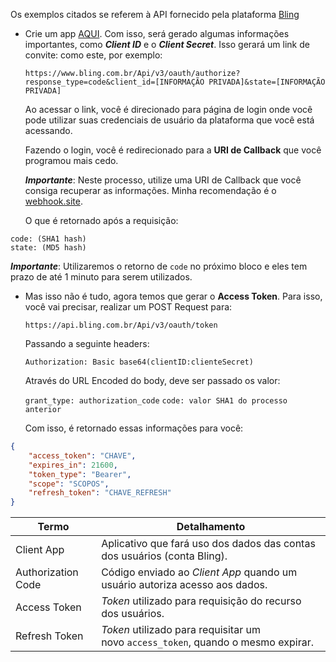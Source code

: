 
Os exemplos citados se referem à API fornecido pela plataforma [Bling](https://www.bling.com.br)

- Crie um app [AQUI](https://www.bling.com.br/cadastro.aplicativos.php#/list). Com isso, será gerado algumas informações importantes, como ***Client ID*** e o ***Client Secret***. Isso gerará um link de convite: como este, por exemplo:
  
  `https://www.bling.com.br/Api/v3/oauth/authorize?response_type=code&client_id=[INFORMAÇÃO PRIVADA]&state=[INFORMAÇÃO PRIVADA]`
  
  Ao acessar o link, você é direcionado para página de login onde você pode utilizar suas credenciais de usuário da plataforma que você está acessando.
  
  Fazendo o login, você é redirecionado para a **URI de Callback** que você programou mais cedo.
  
  ***Importante***: Neste processo, utilize uma URI de Callback que você consiga recuperar as informações. Minha recomendação é o [webhook.site](https://webhook.site). 
  
  O que é retornado após a requisição:
  
```
code: (SHA1 hash)
state: (MD5 hash)
```
  
  ***Importante***: Utilizaremos o retorno de `code` no próximo bloco e eles tem prazo de até 1 minuto para serem utilizados.

- Mas isso não é tudo, agora temos que gerar o **Access Token**. Para isso, você vai precisar, realizar um POST Request para:
  
  `https://api.bling.com.br/Api/v3/oauth/token`
  
  Passando a seguinte headers:
  
  `Authorization: Basic base64(clientID:clienteSecret)`
  
  Através do URL Encoded do body, deve ser passado os valor:
  
  `grant_type: authorization_code`
  `code: valor SHA1 do processo anterior`
  
  


  
  Com isso, é retornado essas informações para você:
  

```json
{
	"access_token": "CHAVE",
	"expires_in": 21600,
	"token_type": "Bearer",
	"scope": "SCOPOS",
	"refresh_token": "CHAVE_REFRESH"
}
```


| Termo              | Detalhamento                                                                      |
| ------------------ | --------------------------------------------------------------------------------- |
| Client App         | Aplicativo que fará uso dos dados das contas dos usuários (conta Bling).          |
| Authorization Code | Código enviado ao _Client App_ quando um usuário autoriza acesso aos dados.       |
| Access Token       | _Token_ utilizado para requisição do recurso dos usuários.                        |
| Refresh Token      | _Token_ utilizado para requisitar um novo `access_token`, quando o mesmo expirar. |
